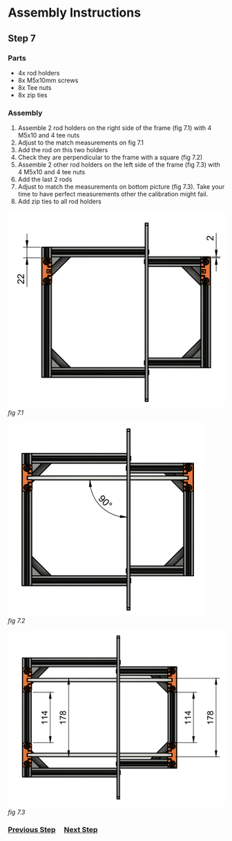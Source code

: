 # Assembly Instructions

## Step 7

### Parts

* 4x rod holders
* 8x M5x10mm screws
* 8x Tee nuts
* 8x zip ties

### Assembly

1. Assemble 2 rod holders on the right side of the frame (fig 7.1) with 4 M5x10 and 4 tee nuts
1. Adjust to the match measurements on fig 7.1
1. Add the rod on this two holders
1. Check they are perpendicular to the frame with a square (fig 7.2)
1. Assemble 2 other rod holders on the left side of the frame (fig 7.3) with 4 M5x10 and 4 tee nuts
1. Add the last 2 rods
1. Adjust to match the measurements on bottom picture (fig 7.3). Take your time to have perfect measurements other the calibration might fail.
1. Add zip ties to all rod holders


![](img/fig7.1.png)\
*fig 7.1*

![](img/fig7.2.png)\
*fig 7.2*


![](img/fig7.3.png)\
*fig 7.3*

### [Previous Step](step06.md) &nbsp;&nbsp;&nbsp; [Next Step](step08.md)